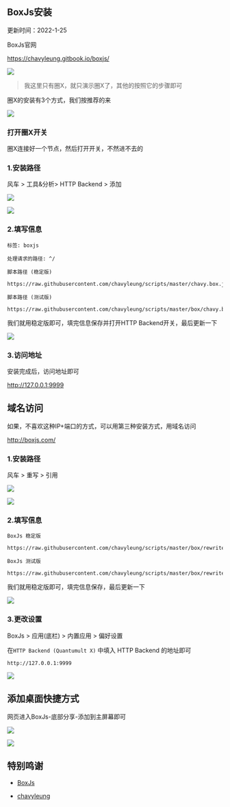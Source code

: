 ## BoxJs安装


更新时间：2022-1-25

BoxJs官网

https://chavyleung.gitbook.io/boxjs/


![](https://ghproxy.com/https://raw.githubusercontent.com/Yiov/notes/main/boxjs/boxjs.png)


> 我这里只有圈X，就只演示圈X了，其他的按照它的步骤即可


圈X的安装有3个方式，我们按推荐的来

![](https://ghproxy.com/https://raw.githubusercontent.com/Yiov/notes/main/boxjs/boxjs-1.png)



### 打开圈X开关

圈X连接好一个节点，然后打开开关，不然进不去的



### 1.安装路径

风车 > 工具&分析> HTTP Backend > 添加

![](https://ghproxy.com/https://raw.githubusercontent.com/Yiov/notes/main/boxjs/boxjs-2.png)

![](https://ghproxy.com/https://raw.githubusercontent.com/Yiov/notes/main/boxjs/boxjs-3.png)


### 2.填写信息

    标签: boxjs

    处理请求的路径: ^/

    脚本路径 (稳定版)

    https://raw.githubusercontent.com/chavyleung/scripts/master/chavy.box.js

    脚本路径 (测试版)

    https://raw.githubusercontent.com/chavyleung/scripts/master/box/chavy.boxjs.js


我们就用稳定版即可，填完信息保存并打开HTTP Backend开关，最后更新一下

![](https://ghproxy.com/https://raw.githubusercontent.com/Yiov/notes/main/boxjs/boxjs-4.png)


### 3.访问地址

安装完成后，访问地址即可

http://127.0.0.1:9999




## 域名访问

如果，不喜欢这种IP+端口的方式，可以用第三种安装方式，用域名访问

http://boxjs.com/


### 1.安装路径

风车 > 重写 > 引用

![](https://ghproxy.com/https://raw.githubusercontent.com/Yiov/notes/main/boxjs/boxjs-2.png)

![](https://ghproxy.com/https://raw.githubusercontent.com/Yiov/notes/main/boxjs/boxjs-5.png)



### 2.填写信息

    BoxJs 稳定版

    https://raw.githubusercontent.com/chavyleung/scripts/master/box/rewrite/boxjs.rewrite.quanx.conf

    BoxJs 测试版

    https://raw.githubusercontent.com/chavyleung/scripts/master/box/rewrite/boxjs.rewrite.quanx.tf.conf


我们就用稳定版即可，填完信息保存，最后更新一下

![](https://ghproxy.com/https://raw.githubusercontent.com/Yiov/notes/main/boxjs/boxjs-6.png)


### 3.更改设置

BoxJs > 应用(底栏) > 内置应用 > 偏好设置

在`HTTP Backend (Quantumult X)` 中填入 HTTP Backend 的地址即可

    http://127.0.0.1:9999


![](https://ghproxy.com/https://raw.githubusercontent.com/Yiov/notes/main/boxjs/boxjs-7.png)



## 添加桌面快捷方式


网页进入BoxJs-底部分享-添加到主屏幕即可

![](https://ghproxy.com/https://raw.githubusercontent.com/Yiov/notes/main/boxjs/boxjs-8.png)

![](https://ghproxy.com/https://raw.githubusercontent.com/Yiov/notes/main/boxjs/boxjs-9.png)





## 特别鸣谢


* [BoxJs](https://chavyleung.gitbook.io/boxjs/)

* [chavyleung](https://github.com/chavyleung/scripts)

